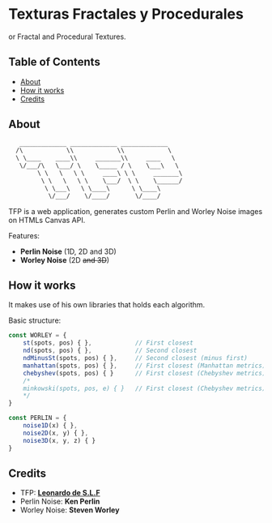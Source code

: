 # Texturas Fractales y Procedurales

or Fractal and Procedural Textures.

## Table of Contents

- [About](#About)
- [How it works](#How-It-Works)
- [Credits](#Credits)

## About

```txt
   _____________ _____________ _____________
  /\            \\            \\            \
  \ \____    ____\\     _______\\     ____   \
   \/___/\   \___/ \    \_____ / \    \___\   \
        \ \   \   \ \     ____\ \ \     _______\
         \ \   \   \ \    \___/  \ \    \______/
          \ \___\   \ \____\      \ \____\
           \/___/    \/____/       \/____/

```

TFP is a web application, generates custom Perlin and Worley Noise images on HTMLs Canvas API.

Features:

- **Perlin Noise** (1D, 2D and 3D)
- **Worley Noise** (2D ~~and 3D~~)

## How it works

It makes use of his own libraries that holds each algorithm.

Basic structure:

```JavaScript
const WORLEY = {
    st(spots, pos) { },            // First closest
    nd(spots, pos) { },            // Second closest
    ndMinusSt(spots, pos) { },     // Second closest (minus first)
    manhattan(spots, pos) { },     // First closest (Manhattan metrics)
    chebyshev(spots, pos) { }      // First closest (Chebyshev metrics)
    /*
    minkowski(spots, pos, e) { }   // First closest (Chebyshev metrics)
    */
}

const PERLIN = {
    noise1D(x) { },
    noise2D(x, y) { },
    noise3D(x, y, z) { }
}
```

## Credits

- TFP: **[Leonardo de S.L.F](https://github.com/Wikarot "GitHub profile")**
- Perlin Noise: **Ken Perlin**
- Worley Noise: **Steven Worley**
